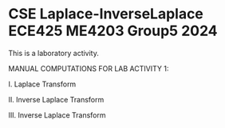 # CSE Laplace-InverseLaplace ECE425 ME4203 Group5 2024
This is a laboratory activity.

MANUAL COMPUTATIONS FOR LAB ACTIVITY 1:

I. Laplace Transform

II. Inverse Laplace Transform

III. Inverse Laplace Transform
